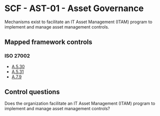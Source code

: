 # SCF - AST-01 - Asset Governance
Mechanisms exist to facilitate an IT Asset Management (ITAM) program to implement and manage asset management controls.
## Mapped framework controls
### ISO 27002
- [A.5.30](../iso27002/a-5.md#a530)
- [A.5.31](../iso27002/a-5.md#a531)
- [A.7.9](../iso27002/a-7.md#a79)
  
## Control questions
Does the organization facilitate an IT Asset Management (ITAM) program to implement and manage asset management controls?
  